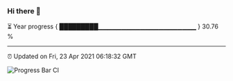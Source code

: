 ### Hi there 👋

⏳ Year progress { █████████▁▁▁▁▁▁▁▁▁▁▁▁▁▁▁▁▁▁▁▁▁ } 30.76 %

---

⏰ Updated on Fri, 23 Apr 2021 06:18:32 GMT

![Progress Bar CI](https://github.com/liununu/liununu/workflows/Progress%20Bar%20CI/badge.svg)
